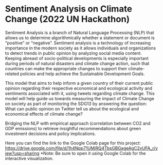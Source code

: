 # Sentiment Analysis on Climate Change (2022 UN Hackathon)
Sentiment Analysis is a branch of Natural Language Processing (NLP) that allows us to determine algorithmically whether a statement or document is “positive” or “negative”. Sentiment analysis is a technology of increasing importance in the modern society as it allows individuals and organizations to detect trends in public opinion by analyzing social media content. Keeping abreast of socio-political developments is especially important during periods of natural disasters and climate change action, such that countries can make the appropriate changes to support their climate-related policies and help achieve the Sustainable Development Goals.

This model that aims to help inform a given country of their current public opinion regarding their respective economical and ecological activity and sentiments associated with it, using tweets regarding climate change. This model will help guide us towards measuring the impact of Climate Change on society as part of monitoring the SDG13 by answering the question: What can public opinion on Twitter tell us about the ecological and economical effects of climate change?

Bridging the NLP with empirical approach (correlation between CO2 and GDP emissions) to retrieve insightful recommendations about green investment decisions and policy implications.

Here you can find the link to the Google Colab page for this project: https://drive.google.com/file/d/1h4Npp71UMiRQ4TbsGBGageAgC2vUFA_r/view?usp=sharing
*Note: Be sure to open it using Google Colab for the interactive visualization.

